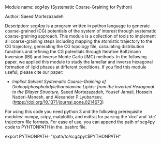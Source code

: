 Module name: scg4py (Systematic Coarse-Graining for Python)

Author: Saeed Mortezazadeh

Description:
scg4py is a program written in python language to generate coarse-grained (CG) potentials 
of the system of interest through systematic coarse-graining approach. This module 
is a collection of tools to implement all coarse-graining steps including mapping 
the atomistic trajectory to the CG trajectory, generating the CG topology file, 
calculating distribution functions and refining the CG potentials through Iterative 
Boltzmann Inversion (IBI) and Inverse Monte Carlo (IMC) methods. In the following 
paper, we applied this module to study the lamellar and inverse hexagonal formation
of lipid phases at different conditions. If you find this module useful, please cite our paper:

* _Implicit Solvent Systematic Coarse-Graining of Dioleoylphosphatidylethanolamine Lipids: 
from the Inverted Hexagonal to the Bilayer Structure_,
Saeed Mortezazadeh, Yousef Jamali, Hossein Naderi-Manesh, and Alexander P.Lyubartsev, 
(https://doi.org/10.1371/journal.pone.0214673)

For using this code you need python 3 and the following prerequisite modules: 
numpy, scipy, matplotlib, and mdtraj for parsing the ’dcd’ and ’xtc’ trajectory 
file formats. For ease of use, you can append the path of scg4py code to PYHTONPATH
in the .bashrc file.

export PYTHONPATH="/path/to/scg4py/:$PYTHONPATH"
